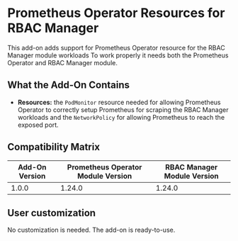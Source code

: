 # Prometheus Operator Resources for RBAC Manager

This add-on adds support for Prometheus Operator resource for the RBAC Manager module workloads
To work properly it needs both the Prometheus Operator and RBAC Manager module.

## What the Add-On Contains

- **Resources:** the `PodMonitor` resource needed for allowing Prometheus Operator to correctly
	setup Prometheus for scraping the RBAC Manager workloads and the `NetworkPolicy` for allowing Prometheus to reach
	the exposed port.

## Compatibility Matrix

| Add-On Version | Prometheus Operator Module Version | RBAC Manager Module Version |
|----------------|------------------------------------|-----------------------------|
| 1.0.0          | 1.24.0                             | 1.24.0                      |

## User customization

No customization is needed. The add-on is ready-to-use.
